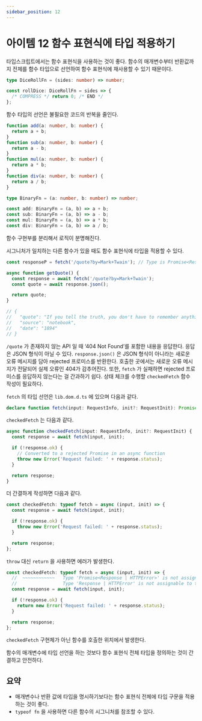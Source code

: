```yaml
---
sidebar_position: 12
---
```


# 아이템 12 함수 표현식에 타입 적용하기

타입스크립트에서는 함수 표현식을 사용하는 것이 좋다. 함수의 매개변수부터 반환값까지 전체를 함수 타입으로 선언하여 함수 표현식에 재사용할 수 있기 때문이다.

```ts
type DiceRollFn = (sides: number) => number;

const rollDice: DiceRollFn = sides => {
  /* COMPRESS */ return 0; /* END */
};
```

함수 타입의 선언은 불필요한 코드의 반복을 줄인다.

```ts
function add(a: number, b: number) {
  return a + b;
}
function sub(a: number, b: number) {
  return a - b;
}
function mul(a: number, b: number) {
  return a * b;
}
function div(a: number, b: number) {
  return a / b;
}
```

```ts
type BinaryFn = (a: number, b: number) => number;

const add: BinaryFn = (a, b) => a + b;
const sub: BinaryFn = (a, b) => a - b;
const mul: BinaryFn = (a, b) => a * b;
const div: BinaryFn = (a, b) => a / b;
```

함수 구현부를 분리해서 로직이 분명해진다.

시그니처가 일치하는 다른 함수가 있을 때도 함수 표현식에 타입을 적용할 수 있다.

```ts
const responseP = fetch('/quote?by=Mark+Twain'); // Type is Promise<Response>
```

```ts
async function getQuote() {
  const response = await fetch('/quote?by=Mark+Twain');
  const quote = await response.json();

  return quote;
}

// {
//   "quote": "If you tell the truth, you don't have to remember anything.",
//   "source": "notebook",
//   "date": "1894"
// }
```

`/quote` 가 존재하지 않는 API 일 때 ‘404 Not Found’를 포함한 내용을 응답한다. 응답은 JSON 형식이 아닐 수 있다. `response.json()` 은 JSON 형식이 아니라는 새로운 오류 메시지를 담아 rejected 프로미스를 반환한다. 호출한 곳에서는 새로운 오류 메시지가 전달되어 실제 오류인 404가 감추어진다. 또한, `fetch` 가 실패하면 rejected 프로미스를 응답하지 않는다는 걸 간과하기 쉽다. 상태 체크를 수행할 `checkedFetch` 함수 작성이 필요하다.

`fetch` 의 타입 선언은 `lib.dom.d.ts` 에 있으며 다음과 같다.

```ts
declare function fetch(input: RequestInfo, init?: RequestInit): Promise<Response>;
```

`checkedFetch` 는 다음과 같다.

```ts
async function checkedFetch(input: RequestInfo, init?: RequestInit) {
  const response = await fetch(input, init);

  if (!response.ok) {
    // Converted to a rejected Promise in an async function
    throw new Error('Request failed: ' + response.status);
  }

  return response;
}
```

더 간결하게 작성하면 다음과 같다.

```ts
const checkedFetch: typeof fetch = async (input, init) => {
  const response = await fetch(input, init);

  if (!response.ok) {
    throw new Error('Request failed: ' + response.status);
  }

  return response;
};
```

`throw` 대신 `return` 을 사용하면 에러가 발생한다.

```ts
const checkedFetch: typeof fetch = async (input, init) => {
  //  ~~~~~~~~~~~~   Type 'Promise<Response | HTTPError>' is not assignable to type 'Promise<Response>'
  //                 Type 'Response | HTTPError' is not assignable to type 'Response'
  const response = await fetch(input, init);

  if (!response.ok) {
    return new Error('Request failed: ' + response.status);
  }

  return response;
};
```

`checkedFetch` 구현체가 아닌 함수를 호출한 위치에서 발생한다.

함수의 매개변수에 타입 선언을 하는 것보다 함수 표현식 전체 타입을 정의하는 것이 간결하고 안전하다.

## 요약

- 매개변수나 반환 값에 타입을 명시하기보다는 함수 표현식 전체에 타입 구문을 적용하는 것이 좋다.
- `typeof fn` 을 사용하면 다른 함수의 시그니처를 참조할 수 있다.
